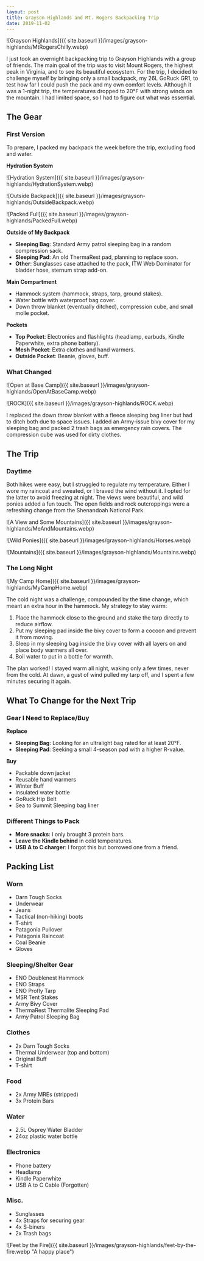```yaml
---
layout: post
title: Grayson Highlands and Mt. Rogers Backpacking Trip
date: 2019-11-02
---
```


![Grayson Highlands]({{ site.baseurl }}/images/grayson-highlands/MtRogersChilly.webp)

I just took an overnight backpacking trip to Grayson Highlands with a group of friends. The main goal of the trip was to visit Mount Rogers, the highest peak in Virginia, and to see its beautiful ecosystem. For the trip, I decided to challenge myself by bringing only a small backpack, my 26L GoRuck GR1, to test how far I could push the pack and my own comfort levels. Although it was a 1-night trip, the temperatures dropped to 20°F with strong winds on the mountain. I had limited space, so I had to figure out what was essential.

## The Gear

### First Version

To prepare, I packed my backpack the week before the trip, excluding food and water.

**Hydration System**

![Hydration System]({{ site.baseurl }}/images/grayson-highlands/HydrationSystem.webp)

![Outside Backpack]({{ site.baseurl }}/images/grayson-highlands/OutsideBackpack.webp)

![Packed Full]({{ site.baseurl }}/images/grayson-highlands/PackedFull.webp)

**Outside of My Backpack**

- **Sleeping Bag**: Standard Army patrol sleeping bag in a random compression sack.
- **Sleeping Pad**: An old ThermaRest pad, planning to replace soon.
- **Other**: Sunglasses case attached to the pack, ITW Web Dominator for bladder hose, sternum strap add-on.

**Main Compartment**

- Hammock system (hammock, straps, tarp, ground stakes).
- Water bottle with waterproof bag cover.
- Down throw blanket (eventually ditched), compression cube, and small molle pocket.

**Pockets**

- **Top Pocket**: Electronics and flashlights (headlamp, earbuds, Kindle Paperwhite, extra phone battery).
- **Mesh Pocket**: Extra clothes and hand warmers.
- **Outside Pocket**: Beanie, gloves, buff.

### What Changed

![Open at Base Camp]({{ site.baseurl }}/images/grayson-highlands/OpenAtBaseCamp.webp)

![ROCK]({{ site.baseurl }}/images/grayson-highlands/ROCK.webp)

I replaced the down throw blanket with a fleece sleeping bag liner but had to ditch both due to space issues. I added an Army-issue bivy cover for my sleeping bag and packed 2 trash bags as emergency rain covers. The compression cube was used for dirty clothes.

## The Trip

### Daytime

Both hikes were easy, but I struggled to regulate my temperature. Either I wore my raincoat and sweated, or I braved the wind without it. I opted for the latter to avoid freezing at night. The views were beautiful, and wild ponies added a fun touch. The open fields and rock outcroppings were a refreshing change from the Shenandoah National Park.

![A View and Some Mountains]({{ site.baseurl }}/images/grayson-highlands/MeAndMountains.webp)

![Wild Ponies]({{ site.baseurl }}/images/grayson-highlands/Horses.webp)

![Mountains]({{ site.baseurl }}/images/grayson-highlands/Mountains.webp)

### The Long Night

![My Camp Home]({{ site.baseurl }}/images/grayson-highlands/MyCampHome.webp)

The cold night was a challenge, compounded by the time change, which meant an extra hour in the hammock. My strategy to stay warm:

1. Place the hammock close to the ground and stake the tarp directly to reduce airflow.
2. Put my sleeping pad inside the bivy cover to form a cocoon and prevent it from moving.
3. Sleep in my sleeping bag inside the bivy cover with all layers on and place body warmers all over.
4. Boil water to put in a bottle for warmth.

The plan worked! I stayed warm all night, waking only a few times, never from the cold. At dawn, a gust of wind pulled my tarp off, and I spent a few minutes securing it again.

## What To Change for the Next Trip

### Gear I Need to Replace/Buy

**Replace**

- **Sleeping Bag**: Looking for an ultralight bag rated for at least 20°F.
- **Sleeping Pad**: Seeking a small 4-season pad with a higher R-value.

**Buy**

- Packable down jacket
- Reusable hand warmers
- Winter Buff
- Insulated water bottle
- GoRuck Hip Belt
- Sea to Summit Sleeping bag liner

### Different Things to Pack

- **More snacks**: I only brought 3 protein bars.
- **Leave the Kindle behind** in cold temperatures.
- **USB A to C charger**: I forgot this but borrowed one from a friend.

## Packing List

### Worn

- Darn Tough Socks
- Underwear
- Jeans
- Tactical (non-hiking) boots
- T-shirt
- Patagonia Pullover
- Patagonia Raincoat
- Coal Beanie
- Gloves

### Sleeping/Shelter Gear

- ENO Doublenest Hammock
- ENO Straps
- ENO Profly Tarp
- MSR Tent Stakes
- Army Bivy Cover
- ThermaRest Thermalite Sleeping Pad
- Army Patrol Sleeping Bag

### Clothes

- 2x Darn Tough Socks
- Thermal Underwear (top and bottom)
- Original Buff
- T-shirt

### Food

- 2x Army MREs (stripped)
- 3x Protein Bars

### Water

- 2.5L Osprey Water Bladder
- 24oz plastic water bottle

### Electronics

- Phone battery
- Headlamp
- Kindle Paperwhite
- USB A to C Cable (Forgotten)

### Misc.

- Sunglasses
- 4x Straps for securing gear
- 4x S-biners
- 2x Trash bags

![Feet by the Fire]({{ site.baseurl }}/images/grayson-highlands/feet-by-the-fire.webp "A happy place")
